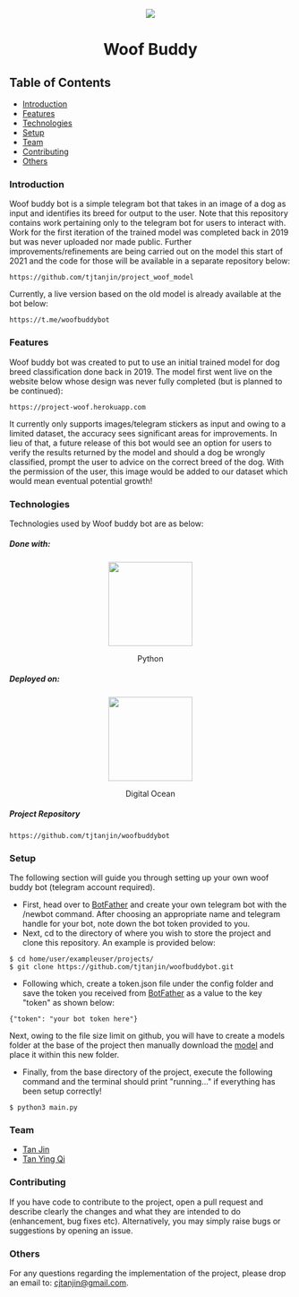 <p align="center">
  <img src="https://i.imgur.com/UkEq2V4.jpg" />
  <h1 align="center">Woof Buddy</h1>
</p>

## Table of Contents
* [Introduction](#introduction)
* [Features](#features)
* [Technologies](#technologies)
* [Setup](#setup)
* [Team](#team)
* [Contributing](#contributing)
* [Others](#others)

### Introduction
Woof buddy bot is a simple telegram bot that takes in an image of a dog as input and identifies its breed for output to the user. Note that this repository contains work pertaining only to the telegram bot for users to interact with. Work for the first iteration of the trained model was completed back in 2019 but was never uploaded nor made public. Further improvements/refinements are being carried out on the model this start of 2021 and the code for those will be available in a separate repository below:
```
https://github.com/tjtanjin/project_woof_model
```
Currently, a live version based on the old model is already available at the bot below:
```
https://t.me/woofbuddybot
```

### Features
Woof buddy bot was created to put to use an initial trained model for dog breed classification done back in 2019. The model first went live on the website below whose design was never fully completed (but is planned to be continued):
```
https://project-woof.herokuapp.com
```
It currently only supports images/telegram stickers as input and owing to a limited dataset, the accuracy sees significant areas for improvements. In lieu of that, a future release of this bot would see an option for users to verify the results returned by the model and should a dog be wrongly classified, prompt the user to advice on the correct breed of the dog. With the permission of the user, this image would be added to our dataset which would mean eventual potential growth!

### Technologies
Technologies used by Woof buddy bot are as below:
##### Done with:

<p align="center">
  <img height="150" width="150" src="https://logos-download.com/wp-content/uploads/2016/10/Python_logo_icon.png"/>
</p>
<p align="center">
Python
</p>

##### Deployed on:
<p align="center">
  <img height="150" width="150" src="https://i.dlpng.com/static/png/404295_thumb.png" />
</p>
<p align="center">
Digital Ocean
</p>

##### Project Repository
```
https://github.com/tjtanjin/woofbuddybot
```

### Setup
The following section will guide you through setting up your own woof buddy bot (telegram account required).
* First, head over to [BotFather](#https://t.me/BotFather) and create your own telegram bot with the /newbot command. After choosing an appropriate name and telegram handle for your bot, note down the bot token provided to you.
* Next, cd to the directory of where you wish to store the project and clone this repository. An example is provided below:
```
$ cd home/user/exampleuser/projects/
$ git clone https://github.com/tjtanjin/woofbuddybot.git
```
* Following which, create a token.json file under the config folder and save the token you received from [BotFather](#https://t.me/BotFather) as a value to the key "token" as shown below:
```
{"token": "your bot token here"}
```
Next, owing to the file size limit on github, you will have to create a models folder at the base of the project then manually download the [model](https://drive.google.com/file/d/1c37hpQVtazDhF73EgiuI89jD34XJvPmm/view?usp=sharing) and place it within this new folder.
* Finally, from the base directory of the project, execute the following command and the terminal should print "running..." if everything has been setup correctly!
```
$ python3 main.py
```

### Team
* [Tan Jin](https://github.com/tjtanjin)
* [Tan Ying Qi](https://github.com/yingqi98)

### Contributing
If you have code to contribute to the project, open a pull request and describe clearly the changes and what they are intended to do (enhancement, bug fixes etc). Alternatively, you may simply raise bugs or suggestions by opening an issue.

### Others
For any questions regarding the implementation of the project, please drop an email to: cjtanjin@gmail.com.
